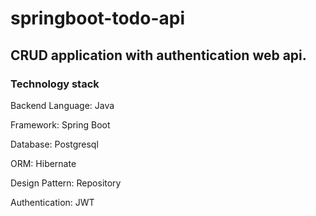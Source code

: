 # springboot-todo-api

## CRUD application with authentication web api.

### Technology stack
Backend
Language: Java

Framework: Spring Boot


Database: Postgresql

ORM: Hibernate

Design Pattern: Repository

Authentication: JWT

